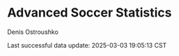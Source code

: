 # Advanced Soccer Statistics
Denis Ostroushko

<!-- gfm -->

Last successful data update: 2025-03-03 19:05:13 CST
